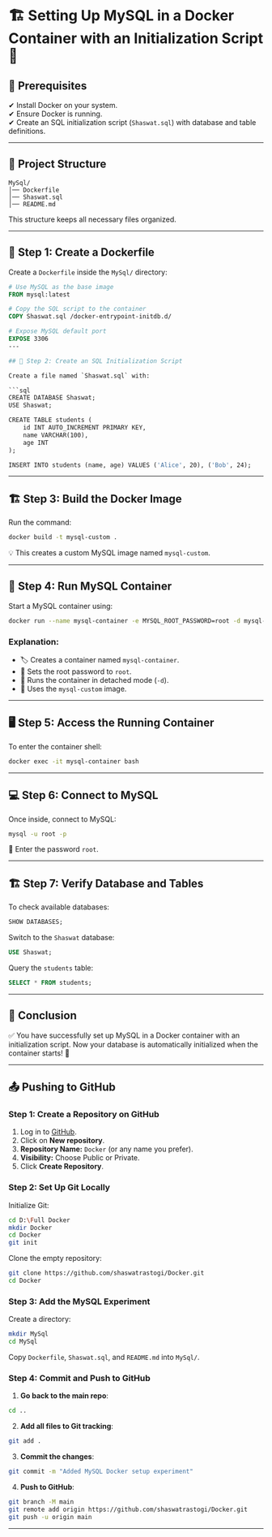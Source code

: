 # 🏗 Setting Up MySQL in a Docker Container with an Initialization Script 🐳

## 🔹 Prerequisites

✔ Install Docker on your system.  
✔ Ensure Docker is running.  
✔ Create an SQL initialization script (`Shaswat.sql`) with database and table definitions.

---

## 📂 Project Structure

```
MySql/
│── Dockerfile
│── Shaswat.sql
│── README.md
```

This structure keeps all necessary files organized.

---

## 🔧 Step 1: Create a Dockerfile

Create a `Dockerfile` inside the `MySql/` directory:

```dockerfile
# Use MySQL as the base image
FROM mysql:latest

# Copy the SQL script to the container
COPY Shaswat.sql /docker-entrypoint-initdb.d/

# Expose MySQL default port
EXPOSE 3306
---

## 📜 Step 2: Create an SQL Initialization Script

Create a file named `Shaswat.sql` with:

```sql
CREATE DATABASE Shaswat;
USE Shaswat;

CREATE TABLE students (
    id INT AUTO_INCREMENT PRIMARY KEY,
    name VARCHAR(100),
    age INT
);

INSERT INTO students (name, age) VALUES ('Alice', 20), ('Bob', 24);
```

---

## 🏗 Step 3: Build the Docker Image

Run the command:

```sh
docker build -t mysql-custom .
```

💡 This creates a custom MySQL image named `mysql-custom`.

---

## 🚀 Step 4: Run MySQL Container

Start a MySQL container using:

```sh
docker run --name mysql-container -e MYSQL_ROOT_PASSWORD=root -d mysql-custom
```

### Explanation:
- 🏷 Creates a container named `mysql-container`.
- 🔑 Sets the root password to `root`.
- 🏃 Runs the container in detached mode (`-d`).
- 🔧 Uses the `mysql-custom` image.

---

## 🖥 Step 5: Access the Running Container

To enter the container shell:

```sh
docker exec -it mysql-container bash
```

---

## 💻 Step 6: Connect to MySQL

Once inside, connect to MySQL:

```sh
mysql -u root -p
```

🔑 Enter the password `root`.

---

## 🏗 Step 7: Verify Database and Tables

To check available databases:

```sql
SHOW DATABASES;
```

Switch to the `Shaswat` database:

```sql
USE Shaswat;
```

Query the `students` table:

```sql
SELECT * FROM students;
```

---

## 🎯 Conclusion

✅ You have successfully set up MySQL in a Docker container with an initialization script. Now your database is automatically initialized when the container starts! 🚢

---

## 📤 Pushing to GitHub

### **Step 1: Create a Repository on GitHub**
1. Log in to [GitHub](https://github.com/).
2. Click on **New repository**.
3. **Repository Name:** `Docker` (or any name you prefer).
4. **Visibility:** Choose Public or Private.
5. Click **Create Repository**.

### **Step 2: Set Up Git Locally**

Initialize Git:

```sh
cd D:\Full Docker
mkdir Docker
cd Docker
git init
```

Clone the empty repository:

```sh
git clone https://github.com/shaswatrastogi/Docker.git
cd Docker
```

### **Step 3: Add the MySQL Experiment**

Create a directory:

```sh
mkdir MySql
cd MySql
```

Copy `Dockerfile`, `Shaswat.sql`, and `README.md` into `MySql/`.

### **Step 4: Commit and Push to GitHub**

1. **Go back to the main repo**:

```sh
cd ..
```

2. **Add all files to Git tracking**:

```sh
git add .
```

3. **Commit the changes**:

```sh
git commit -m "Added MySQL Docker setup experiment"
```

4. **Push to GitHub**:

```sh
git branch -M main
git remote add origin https://github.com/shaswatrastogi/Docker.git
git push -u origin main
```

---
